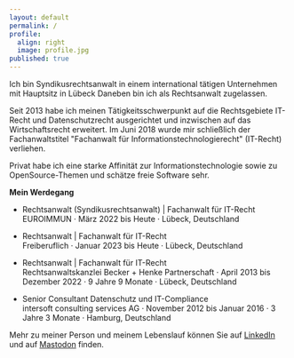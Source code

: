 ```yaml
---
layout: default
permalink: /
profile:
  align: right
  image: profile.jpg
published: true
---
```


Ich bin Syndikusrechtsanwalt in einem international tätigen Unternehmen mit Hauptsitz in Lübeck Daneben bin ich als Rechtsanwalt zugelassen.

Seit 2013 habe ich meinen Tätigkeitsschwerpunkt auf die Rechtsgebiete IT-Recht und Datenschutzrecht ausgerichtet und inzwischen auf das Wirtschaftsrecht erweitert. Im Juni 2018 wurde mir schließlich der Fachanwaltstitel "Fachanwalt für Informationstechnologierecht" (IT-Recht) verliehen.

Privat habe ich eine starke Affinität zur Informationstechnologie sowie zu OpenSource-Themen und schätze freie Software sehr.

__Mein Werdegang__

- Rechtsanwalt (Syndikusrechtsanwalt) | Fachanwalt für IT-Recht\
  EUROIMMUN · März 2022 bis Heute · Lübeck, Deutschland

- Rechtsanwalt | Fachanwalt für IT-Recht\
  Freiberuflich · Januar 2023 bis Heute · Lübeck, Deutschland

- Rechtsanwalt | Fachanwalt für IT-Recht\
  Rechtsanwaltskanzlei Becker + Henke Partnerschaft · April 2013 bis Dezember 2022 · 9 Jahre 9 Monate · Lübeck, Deutschland

- Senior Consultant Datenschutz und IT-Compliance\
  intersoft consulting services AG · November 2012 bis Januar 2016 · 3 Jahre 3 Monate · Hamburg, Deutschland

Mehr zu meiner Person und meinem Lebenslauf können Sie auf [LinkedIn](<https://www.linkedin.com/in/becker-tim/>) und auf <a rel="me" href="https://mastodon.social/@timbecker">Mastodon</a> finden.
